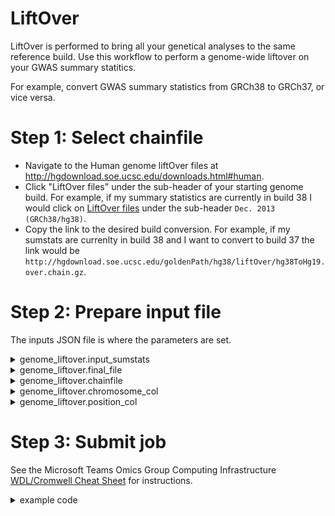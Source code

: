 # LiftOver
LiftOver is performed to bring all your genetical analyses to the same reference build.
Use this workflow to perform a genome-wide liftover on your GWAS summary statitics.

For example, convert GWAS summary statistics from GRCh38 to GRCh37, or vice versa.

# Step 1: Select chainfile
* Navigate to the Human genome liftOver files at http://hgdownload.soe.ucsc.edu/downloads.html#human.
* Click "LiftOver files" under the sub-header of your starting genome build. For example, if my summary statistics are currently in build 38 I would click on [LiftOver files](http://hgdownload.soe.ucsc.edu/goldenPath/hg38/liftOver/) under the sub-header `Dec. 2013 (GRCh38/hg38)`.
* Copy the link to the desired build conversion. For example, if my sumstats are currenlty in build 38 and I want to convert to build 37 the link would be `http://hgdownload.soe.ucsc.edu/goldenPath/hg38/liftOver/hg38ToHg19.over.chain.gz`.

# Step 2: Prepare input file
The inputs JSON file is where the parameters are set. 
<details>
  <summary>genome_liftover.input_sumstats</summary>
  
  S3 Path to GWAS summary statistics.
  * The results must be merged into one input file. If your results are split by chromosome, you will need to merge them before performing a genome-wide liftover. Though, the workflow will still work if you only want to perform the liftover on one set of chromosome results. 
  * Make sure the results in the S3 Standard storage tier and not archived. They must be restored if they are 
  </details>
  
  
  
  
  <details>
  <summary>genome_liftover.final_file</summary>
  
  The desired name of output file.
  </details>
  
  
  
  
  
  <details>
  <summary>genome_liftover.chainfile</summary>
  
  Paste the link to the chain file you copied in Step 1.
  </details>
  
  
  
  
  <details>
  <summary>genome_liftover.chromosome_col</summary>
  
   Zero-based array index. For example, chromosome_col = 1 with the sumstats header below.
  
  | VARIANT_ID | CHR | POS | REF | ALT |
|------------|-----|-----|-----|-----|
  </details>
  
  
  
  <details>
  <summary>genome_liftover.position_col</summary>
  
  Zero-based array index. For example, position_col = 2 with the sumstats header below.
  
  | VARIANT_ID | CHR | POS | REF | ALT |
|------------|-----|-----|-----|-----|
  </details>



# Step 3: Submit job
See the Microsoft Teams Omics Group Computing Infrastructure [WDL/Cromwell Cheat Sheet](https://teams.microsoft.com/l/channel/19%3Af42632e48b7c4b9e9f362afa1e4e1957%40thread.tacv2/tab%3A%3A61aecad5-13fa-4bde-adce-ba3b16950439?groupId=9179c917-4161-4094-bec2-b13d4862274c&tenantId=2ffc2ede-4d44-4994-8082-487341fa43fb) for instructions.

<details>
  <summary>example code</summary>

  ```bash
  git clone --recursive https://github.com/RTIInternational/biocloud_gwas_workflows/
cd biocloud_gwas_workflows/liftover_genomic_annotations/

# edit input file

cd ../../
zip \
    --exclude=*/var/* \
    --exclude=*.git/* \
    --exclude=*/test/* \
    --exclude=*/.idea/* \
    -r biocloud_gwas_workflows/liftover_genomic_annotations/biocloud_gwas_workflows.zip \
    biocloud_gwas_workflows/liftover_genomic_annotations

curl -X POST "http://localhost:8000/api/workflows/v1" -H "accept: application/json" \
    -F "workflowSource=@/home/ec2-user/rti-hiv/gwas/mclaren/biocloud_gwas_workflows/liftover_genomic_annotations/main.wdl" \
    -F "workflowInputs=@/home/ec2-user/rti-hiv/gwas/mclaren/biocloud_gwas_workflows/liftover_genomic_annotations/inputs.json" \
    -F "workflowDependencies=@/home/ec2-user/rti-hiv/gwas/mclaren/biocloud_gwas_workflows/liftover_genomic_annotations/biocloud_gwas_workflows.zip" \
    -F "workflowOptions=@/home/ec2-user/bin/cromwell/hiv_gnetii_charge_code.json" \
    >> job_id.txt

# paste job id here and check status
job=05f35e44-74cd-4a33-9659-d60ef58da3b9
curl -X GET "http://localhost:8000/api/workflows/v1/${job}/status"
  # {"status":"Succeeded","id":"05f35e44-74cd-4a33-9659-d60ef58da3b9"}

# download
aws s3 cp s3://rti-cromwell-output/cromwell-execution/genome_liftover/05f35e44-74cd-4a33-9659-d60ef58da3b9/call-final/hg38_dan_chr_all_assoc_dosage_meta_ngt_metadaner_beta_sebeta.txt .
gzip hg38_dan_chr_all_assoc_dosage_meta_ngt_metadaner_beta_sebeta.txt

# upload to s3
aws s3 mv hg38_dan_chr_all_assoc_dosage_meta_ngt_metadaner_beta_sebeta.txt.gz s3://rti-hiv/gwas/mclaren/processed/hiv_acquisition/final_stats/hg38/
  ```

</details>
